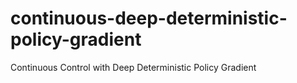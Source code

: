 # continuous-deep-deterministic-policy-gradient
Continuous Control with Deep Deterministic Policy Gradient
